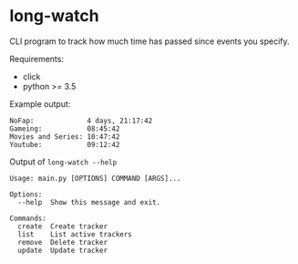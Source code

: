 # long-watch
CLI program to track how much time has passed since events you specify.

Requirements: 
- click
- python >= 3.5

Example output:
```
NoFap:             4 days, 21:17:42
Gameing:           08:45:42
Movies and Series: 10:47:42
Youtube:           09:12:42
```
Output of `long-watch --help`
```
Usage: main.py [OPTIONS] COMMAND [ARGS]...

Options:
  --help  Show this message and exit.

Commands:
  create  Create tracker
  list    List active trackers
  remove  Delete tracker
  update  Update tracker
```

